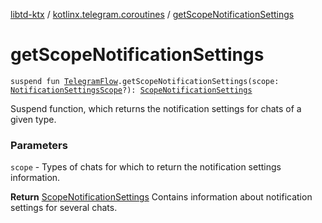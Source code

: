 [libtd-ktx](../index.md) / [kotlinx.telegram.coroutines](index.md) / [getScopeNotificationSettings](./get-scope-notification-settings.md)

# getScopeNotificationSettings

`suspend fun `[`TelegramFlow`](../kotlinx.telegram.core/-telegram-flow/index.md)`.getScopeNotificationSettings(scope: `[`NotificationSettingsScope`](https://tdlibx.github.io/td/docs/org/drinkless/td/libcore/telegram/TdApi/NotificationSettingsScope.html)`?): `[`ScopeNotificationSettings`](https://tdlibx.github.io/td/docs/org/drinkless/td/libcore/telegram/TdApi/ScopeNotificationSettings.html)

Suspend function, which returns the notification settings for chats of a given type.

### Parameters

`scope` - Types of chats for which to return the notification settings information.

**Return**
[ScopeNotificationSettings](https://tdlibx.github.io/td/docs/org/drinkless/td/libcore/telegram/TdApi/ScopeNotificationSettings.html) Contains information about notification settings for several
chats.

